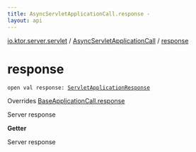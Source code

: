 ```yaml
---
title: AsyncServletApplicationCall.response - 
layout: api
---
```


<div class='api-docs-breadcrumbs'><a href="../index.html">io.ktor.server.servlet</a> / <a href="index.html">AsyncServletApplicationCall</a> / <a href="./response.html">response</a></div>

# response

<div class="signature"><code><span class="keyword">open</span> <span class="keyword">val </span><span class="identifier">response</span><span class="symbol">: </span><a href="../-servlet-application-response/index.html"><span class="identifier">ServletApplicationResponse</span></a></code></div>

Overrides <a href="../../io.ktor.server.engine/-base-application-call/response.html">BaseApplicationCall.response</a>

Server response

**Getter**

Server response


